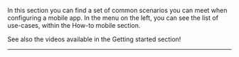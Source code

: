 In this section you can find a set of common scenarios you can meet when configuring a mobile app.
In the menu on the left, you can see the list of use-cases, within the How-to mobile section.

See also the videos available in the Getting started section!
                

---


